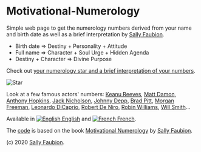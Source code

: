# Motivational-Numerology

Simple web page to get the numerology numbers derived from your name and birth date as well as a brief interpretation by [Sally Faubion](http://sallysnumbers.com/).

- Birth date => Destiny + Personality + Attitude
- Full name => Character + Soul Urge + Hidden Agenda
- Destiny + Character => Divine Purpose

Check out [your numerology star and a brief interpretation of your numbers](https://evoluteur.github.io/motivational-numerology/).

![Star](https://raw.githubusercontent.com/evoluteur/motivational-numerology/master/pix/numerology-star.gif)

Look at a few famous actors' numbers: 
[Keanu Reeves](https://evoluteur.github.io/motivational-numerology/?name=Keanu+Charles+Reeves&month=9&day=2&year=1964), 
[Matt Damon](https://evoluteur.github.io/motivational-numerology/?name=Matthew+Paige+Damon&month=8&day=8&year=1970), 
[Anthony Hopkins](https://evoluteur.github.io/motivational-numerology/?name=Philip+Anthony+Hopkins&month=12&day=31&year=1937), 
[Jack Nicholson](https://evoluteur.github.io/motivational-numerology/?name=John+Joseph+Nicholson&month=4&day=22&year=1937), 
[Johnny Depp](https://evoluteur.github.io/motivational-numerology/?name=John+Christopher+Depp+II&month=6&day=9&year=1963), 
[Brad Pitt](https://evoluteur.github.io/motivational-numerology/?name=William+Bradley+Pitt&month=12&day=18&year=1963), 
[Morgan Freeman](https://evoluteur.github.io/motivational-numerology/?name=Morgan+Freeman&month=6&day=1&year=1937), 
[Leonardo DiCaprio](https://evoluteur.github.io/motivational-numerology/?name=Leonardo+Wilhelm+DiCaprio&month=11&day=11&year=1974), 
[Robert De Niro](https://evoluteur.github.io/motivational-numerology/?name=Robert+Anthony+De+Niro+Jr.&month=8&day=17&year=1943), 
[Robin Williams](https://evoluteur.github.io/motivational-numerology/?name=Robin+McLaurin+Williams&month=7&day=21&year=1951), 
[Will Smith](https://evoluteur.github.io/motivational-numerology/?name=Willard+Carroll+Smith+Jr.&month=9&day=25&year=1968)...

Available in [![English](https://raw.githubusercontent.com/evoluteur/motivational-numerology/master/pix/en.gif) English](https://evoluteur.github.io/motivational-numerology/) and [![French](https://raw.githubusercontent.com/evoluteur/motivational-numerology/master/pix/fr.gif) French](https://evoluteur.github.io/motivational-numerology/index-french.html).

The [code](https://github.com/evoluteur/motivational-numerology) is based on the book [Motivational Numerology](https://www.amazon.com/Motivational-Numerology-Numbers-Affect-Your/dp/0929765974) by [Sally Faubion](http://sallysnumbers.com/).

(c) 2020 [Sally Faubion](http://sallysnumbers.com/).
